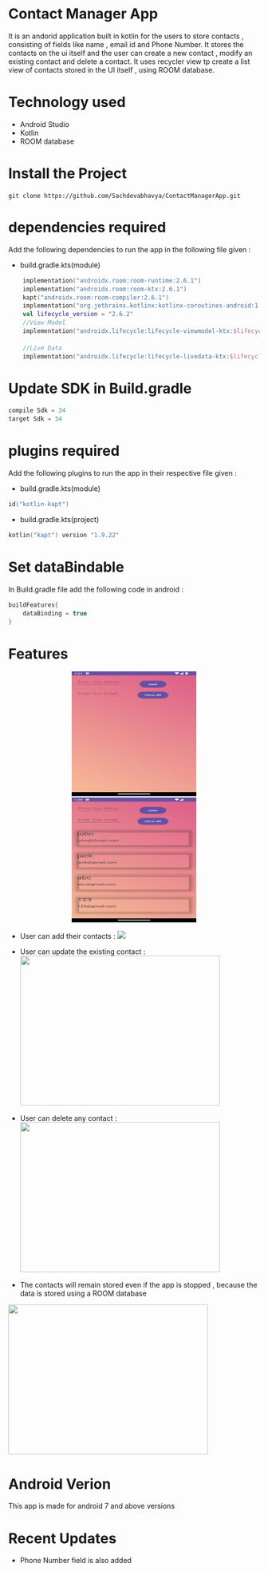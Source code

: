 # Contact Manager App

It is an andorid application built in kotlin for the users to store contacts , consisting of fields like name , email id and Phone Number. It stores the contacts on the ui itself and the user can create a new contact , modify an existing contact and delete a contact. It uses recycler view tp create a list view of contacts stored in the UI itself , using ROOM database.

# Technology used

- Android Studio
- Kotlin
- ROOM database

# Install the Project

```git
git clone https://github.com/Sachdevabhavya/ContactManagerApp.git
```

# dependencies required

Add the following dependencies to run the app in the following file given :

- build.gradle.kts(module)

```kt
    implementation("androidx.room:room-runtime:2.6.1")
    implementation("androidx.room:room-ktx:2.6.1")
    kapt("androidx.room:room-compiler:2.6.1")
    implementation("org.jetbrains.kotlinx:kotlinx-coroutines-android:1.7.1")
    val lifecycle_version = "2.6.2"
    //View Model
    implementation("androidx.lifecycle:lifecycle-viewmodel-ktx:$lifecycle_version")

    //Live Data
    implementation("androidx.lifecycle:lifecycle-livedata-ktx:$lifecycle_version")
```

# Update SDK in Build.gradle

```kt
compile Sdk = 34
target Sdk = 34
```

# plugins required

Add the following plugins to run the app in their respective file given :

- build.gradle.kts(module)

```kt
id("kotlin-kapt")
```

- build.gradle.kts(project)

```kt
kotlin("kapt") version "1.9.22"
```

# Set dataBindable

In Build.gradle file add the following code in android :

```kt
buildFeatures{
    dataBinding = true
}

```

# Features

<p align="center">
  <img src="image.png" width="250" height="250" style="display: inline-block; margin: 0 10px;">
  <img src="image-1.png" width="250" height="250" style="display: inline-block; margin: 0 10px;">
</p>

- User can add their contacts :
  <img src="insert.gif" width="48">

- User can update the existing contact :
  <img src="update.gif" width="400" height="300">

- User can delete any contact :
  <img src="delete.gif" width="400" height="300">

- The contacts will remain stored even if the app is stopped , because the data is stored using a ROOM database

<img src="app.gif" width="400" height="300">

# Android Verion

This app is made for android 7 and above versions

# Recent Updates

- Phone Number field is also added
